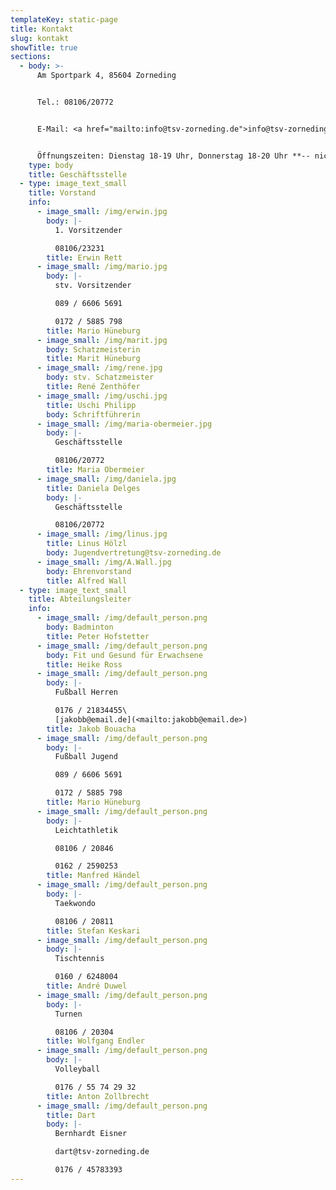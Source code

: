 ```yaml
---
templateKey: static-page
title: Kontakt
slug: kontakt
showTitle: true
sections:
  - body: >-
      Am Sportpark 4, 85604 Zorneding


      Tel.: 08106/20772


      E-Mail: <a href="mailto:info@tsv-zorneding.de">info@tsv-zorneding.de</a>


      Öffnungszeiten: Dienstag 18-19 Uhr, Donnerstag 18-20 Uhr **-- nicht in den Ferien --**
    type: body
    title: Geschäftsstelle
  - type: image_text_small
    title: Vorstand
    info:
      - image_small: /img/erwin.jpg
        body: |-
          1. Vorsitzender

          08106/23231
        title: Erwin Rett
      - image_small: /img/mario.jpg
        body: |-
          stv. Vorsitzender

          089 / 6606 5691

          0172 / 5885 798
        title: Mario Hüneburg
      - image_small: /img/marit.jpg
        body: Schatzmeisterin
        title: Marit Hüneburg
      - image_small: /img/rene.jpg
        body: stv. Schatzmeister
        title: René Zenthöfer
      - image_small: /img/uschi.jpg
        title: Uschi Philipp
        body: Schriftführerin
      - image_small: /img/maria-obermeier.jpg
        body: |-
          Geschäftsstelle

          08106/20772
        title: Maria Obermeier
      - image_small: /img/daniela.jpg
        title: Daniela Delges
        body: |-
          Geschäftsstelle

          08106/20772
      - image_small: /img/linus.jpg
        title: Linus Hölzl
        body: Jugendvertretung@tsv-zorneding.de
      - image_small: /img/A.Wall.jpg
        body: Ehrenvorstand
        title: Alfred Wall
  - type: image_text_small
    title: Abteilungsleiter
    info:
      - image_small: /img/default_person.png
        body: Badminton
        title: Peter Hofstetter
      - image_small: /img/default_person.png
        body: Fit und Gesund für Erwachsene
        title: Heike Ross
      - image_small: /img/default_person.png
        body: |-
          Fußball Herren

          0176 / 21834455\
          [jakobb@email.de](<mailto:﻿jakobb@email.de>)
        title: Jakob Bouacha
      - image_small: /img/default_person.png
        body: |-
          Fußball Jugend

          089 / 6606 5691

          0172 / 5885 798
        title: Mario Hüneburg
      - image_small: /img/default_person.png
        body: |-
          Leichtathletik

          08106 / 20846

          0162 / 2590253
        title: Manfred Händel
      - image_small: /img/default_person.png
        body: |-
          Taekwondo

          08106 / 20811
        title: Stefan Keskari
      - image_small: /img/default_person.png
        body: |-
          Tischtennis

          0160 / 6248004
        title: André Duwel
      - image_small: /img/default_person.png
        body: |-
          Turnen

          08106 / 20304
        title: Wolfgang Endler
      - image_small: /img/default_person.png
        body: |-
          Volleyball

          0176 / 55 74 29 32
        title: Anton Zollbrecht
      - image_small: /img/default_person.png
        title: Dart
        body: |-
          B﻿ernhardt Eisner

          d﻿art@tsv-zorneding.de

          0﻿176 / 45783393
---
```

